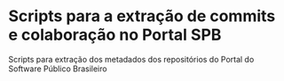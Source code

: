 # Scripts para a extração de commits e colaboração no Portal SPB
Scripts para extração dos metadados dos repositórios do Portal do Software Público Brasileiro
